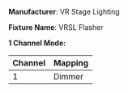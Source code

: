 **Manufacturer**: VR Stage Lighting

**Fixture Name**: VRSL Flasher

**1 Channel Mode:**

|Channel|Mapping|
|----|-----------------|
| 1  | Dimmer          |


